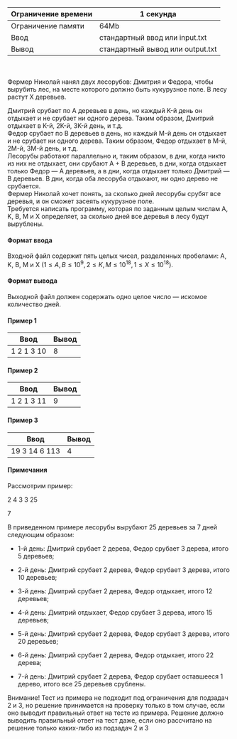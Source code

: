 | Ограничение времени 	| 1 секунда                        	|
|---------------------	|----------------------------------	|
| Ограничение памяти  	| 64Mb                             	|
| Ввод                	| стандартный ввод или input.txt   	|
| Вывод               	| стандартный вывод или output.txt 	|

\
\
Фермер Николай нанял двух лесорубов: Дмитрия и Федора, чтобы вырубить лес, на месте которого должно быть кукурузное поле. В лесу растут X деревьев. 

Дмитрий срубает по A деревьев в день, но каждый K-й день он отдыхает и не срубает ни одного дерева. 
Таким образом, Дмитрий отдыхает в K-й, 2K-й, 3K-й день, и т.д. 
\
Федор срубает по B деревьев в день, но каждый M-й день он отдыхает и не срубает ни одного дерева. 
Таким образом, Федор отдыхает в M-й, 2M-й, 3M-й день, и т.д. 
\
Лесорубы работают параллельно и, таким образом, в дни, когда никто из них не отдыхает, они срубают A + B деревьев, в дни, когда отдыхает только Федор — A деревьев, а в дни, когда отдыхает только Дмитрий — B деревьев. 
В дни, когда оба лесоруба отдыхают, ни одно дерево не срубается. 
\
Фермер Николай хочет понять, за сколько дней лесорубы срубят все деревья, и он сможет засеять кукурузное поле. 
\
Требуется написать программу, которая по заданным целым числам A, K, B, M и X определяет, за сколько дней все деревья в лесу будут вырублены. 

#### Формат ввода ####

Входной файл содержит пять целых чисел, разделенных пробелами: A, K, B, M и X $(1 ≤ A, B ≤ 1 0^9 , 2 ≤ K, M ≤ 1 0^{18}, 1 ≤ X ≤ 1 0^{18})$. 

#### Формат вывода #### 

Выходной файл должен содержать одно целое число — искомое количество дней.


#### Пример 1 ####

| Ввод      	| Вывод        	|
|-----------	|--------------	|
| 1 2 1 3 10	| 8 	|


#### Пример 2 ####

| Ввод         	| Вывод         	|
|--------------	|---------------	|
| 1 2 1 3 11 	| 9 	|


#### Пример 3 ####

| Ввод         	| Вывод         	|
|--------------	|---------------	|
| 19 3 14 6 113 	| 4 	|


#### Примечания ####

Рассмотрим пример:

2 4 3 3 25

7

В приведенном примере лесорубы вырубают 25 деревьев за 7 дней следующим образом:

* 1-й день: Дмитрий срубает 2 дерева, Федор срубает 3 дерева, итого 5 деревьев;

* 2-й день: Дмитрий срубает 2 дерева, Федор срубает 3 дерева, итого 10 деревьев;

* 3-й день: Дмитрий срубает 2 дерева, Федор отдыхает, итого 12 деревьев;

* 4-й день: Дмитрий отдыхает, Федор срубает 3 дерева, итого 15 деревьев;

* 5-й день: Дмитрий срубает 2 дерева, Федор срубает 3 дерева, итого 20 деревьев;

* 6-й день: Дмитрий срубает 2 дерева, Федор отдыхает, итого 22 дерева;

* 7-й день: Дмитрий срубает 2 дерева, Федор срубает оставшееся 1 дерево, итого все 25 деревьев срублены.

Внимание! Тест из примера не подходит под ограничения для подзадач 2 и 3, но решение принимается на проверку только в том случае, если оно выводит правильный ответ на тесте из примера. Решение должно выводить правильный ответ на тест даже, если оно рассчитано на решение только каких-либо из подзадач 2 и 3
